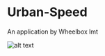 # Urban-Speed
An application by Wheelbox lmt

![alt text](https://github.com/abhiraj121/Urban-Speed/blob/master/Urbanspeed-logo.jpeg?raw=true)
